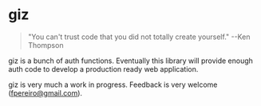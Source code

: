 # giz

> "You can't trust code that you did not totally create yourself." --Ken Thompson

giz is a bunch of auth functions. Eventually this library will provide enough auth code to develop a production ready web application.

giz is very much a work in progress. Feedback is very welcome (fpereiro@gmail.com).
